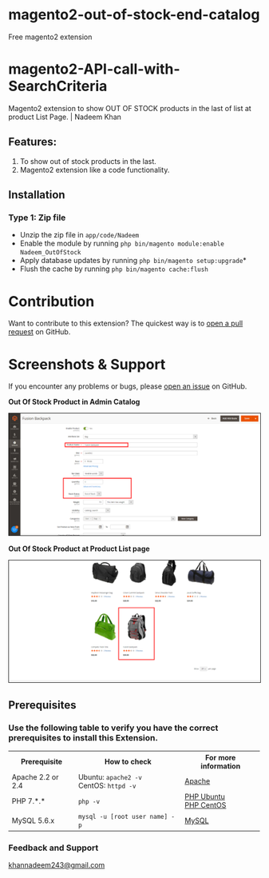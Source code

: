 # magento2-out-of-stock-end-catalog
Free magento2 extension

# magento2-API-call-with-SearchCriteria
Magento2 extension to show OUT OF STOCK products in the last of list at product List Page. | Nadeem Khan


## Features:
1. To show out of stock products in the last.
2. Magento2 extension like a code functionality.

## Installation

### Type 1: Zip file

 - Unzip the zip file in `app/code/Nadeem`
 - Enable the module by running `php bin/magento module:enable Nadeem_OutOfStock`
 - Apply database updates by running `php bin/magento setup:upgrade`\*
 - Flush the cache by running `php bin/magento cache:flush`

# Contribution

Want to contribute to this extension? The quickest way is to <a href="https://help.github.com/articles/about-pull-requests/">open a pull request</a> on GitHub.

# Screenshots & Support

If you encounter any problems or bugs, please <a href="https://github.com/inadeemkhan/magento2-out-of-stock-end-catalog/issues">open an issue</a> on GitHub.

<b>Out Of Stock Product in Admin Catalog</b>

<img src="https://github.com/inadeemkhan/magento2-images/blob/master/OutOfStock-Admin.png" target="_blank" border="1"/>

<b>Out Of Stock Product at Product List page</b>

<img src="https://github.com/inadeemkhan/magento2-images/blob/master/OutOfStock-PLP.png" target="_blank" border="1"/>

## Prerequisites

### Use the following table to verify you have the correct prerequisites to install this Extension.
<table>
	<tbody>
		<tr>
			<th>Prerequisite</th>
			<th>How to check</th>
			<th>For more information</th>
		</tr>
	<tr>
		<td>Apache 2.2 or 2.4</td>
		<td>Ubuntu: <code>apache2 -v</code><br>
		CentOS: <code>httpd -v</code></td>
		<td><a href="https://devdocs.magento.com/guides/v2.2/install-gde/prereq/apache.html">Apache</a></td>
	</tr>
	<tr>
		<td>PHP 7.*.*</td>
		<td><code>php -v</code></td>
		<td><a href="http://devdocs.magento.com/guides/v2.2/install-gde/prereq/php-ubuntu.html">PHP Ubuntu</a><br><a href="http://devdocs.magento.com/guides/v2.2/install-gde/prereq/php-centos.html">PHP CentOS</a></td>
	</tr>
	<tr><td>MySQL 5.6.x</td>
	<td><code>mysql -u [root user name] -p</code></td>
	<td><a href="http://devdocs.magento.com/guides/v2.2/install-gde/prereq/mysql.html">MySQL</a></td>
	</tr>
</tbody>
</table>

### Feedback and Support 

<a href="mailto:khannadeem243@gmail.com">khannadeem243@gmail.com</a>
